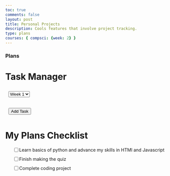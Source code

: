 ```yaml
---
toc: true
comments: false
layout: post
title: Personal Projects
description: Cools features that involve project tracking.
type: plans
courses: { compsci: {week: 2} }
---
```


### Plans
<html>
<head>
  <title>Task Manager</title>
  <style>
    select, button {
      margin: 10px;
    }
    
    ul {
      list-style-type: none;
    }
    
    li {
      display: flex;
      align-items: center;
      margin-bottom: 10px;
    }
    
    input[type="checkbox"] {
      margin-right: 10px;
    }
    
    label {
      cursor: pointer;
    }
    
    .completed {
      text-decoration: line-through;
      color: gray;
    }
  </style>
  <script>
    function addTask() {
      const taskText = prompt("Enter task name:");
      if (taskText) {
        const taskList = document.getElementById("taskList");
        const taskItem = document.createElement("li");
        taskItem.innerHTML = `
          <input type="checkbox">
          <label>${taskText}</label>
          <button onclick="removeTask(this.parentNode)">Delete</button>
        `;
        taskList.appendChild(taskItem);
      }
    }

    function removeTask(taskItem) {
      taskItem.parentNode.removeChild(taskItem);
    }
  </script>
</head>
<body>
  <h1>Task Manager</h1>
  <select id="weekSelect">
    <option value="week1">Week 1</option>
    <option value="week2">Week 2</option>
    <option value="week3">Week 3</option>
    <!-- Add more weeks here -->
  </select>

  <button onclick="addTask()">Add Task</button>
  
  <ul id="taskList">
    <!-- Tasks will be added dynamically here -->
  </ul>
</body>
</html>
<html>
<head>
  <title>My Plans Checklist</title>
  <style>
    ul {
      list-style-type: none;
    }
    
    li {
      display: flex;
      align-items: center;
      margin-bottom: 10px;
    }
    
    input[type="checkbox"] {
      margin-right: 10px;
    }
    
    label {
      cursor: pointer;
    }
    
    .completed {
      text-decoration: line-through;
      color: gray;
    }
  </style>
  <script>
    function toggleComplete(task) {
      task.classList.toggle("completed");
    }
  </script>
</head>
<body>
  <h1>My Plans Checklist</h1>
  <ul>
    <li onclick="toggleComplete(this)">
      <input type="checkbox">
      <label>Learn basics of python and advance my skills in HTMl and Javascript</label>
    </li>
    <li onclick="toggleComplete(this)">
      <input type="checkbox">
      <label>Finish making the quiz</label>
    </li>
    <li onclick="toggleComplete(this)">
      <input type="checkbox">
      <label>Complete coding project</label>
    </li>
    <!-- Add more plans here -->
  </ul>
</body>
</html>

